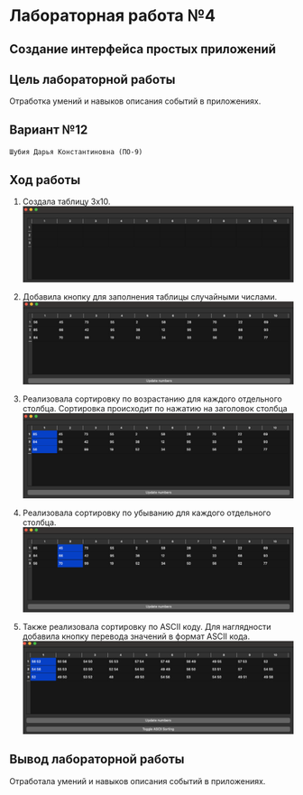 # Лабораторная работа №4 #

## Создание интерфейса простых приложений ##

## Цель лабораторной работы ##

Отработка умений и навыков описания событий в приложениях.

## Вариант №12

`Шубия Дарья Константиновна (ПО-9)`

## Ход работы
1. Создала таблицу 3х10.
   ![image](img/1.png)


2. Добавила кнопку для заполнения таблицы случайными числами.
   ![image](img/2.png)


3. Реализовала сортировку по возрастанию для каждого отдельного столбца. Сортировка происходит по нажатию на заголовок столбца
![image](img/3.png)


4. Реализовала сортировку по убыванию для каждого отдельного столбца.
![image](img/4.png)


5. Также реализовала сортировку по ASCII коду. Для наглядности добавила кнопку перевода значений в формат ASCII кода.
![image](img/5.png)

## Вывод лабораторной работы

Отработала умений и навыков описания событий в приложениях.
